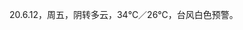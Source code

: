 <link href="../../css/style.css" rel="stylesheet" type="text/css" />

<span class="fzzy">20.6.12，周五，阴转多云，34℃／26℃，台风白色预警。

